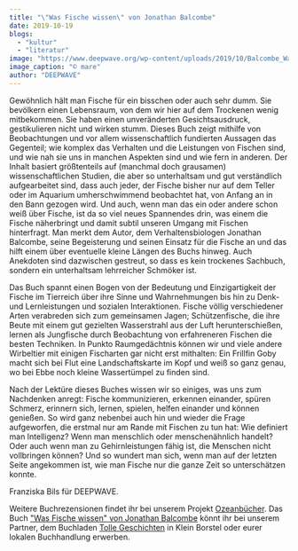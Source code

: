```yaml
---
title: "\"Was Fische wissen\" von Jonathan Balcombe"
date: 2019-10-19
blogs: 
  - "kultur"
  - "literatur"
image: "https://www.deepwave.org/wp-content/uploads/2019/10/Balcombe_Was_Fische_wissen_Cover-scaled.jpg"
image_caption: "© mare"
author: "DEEPWAVE"
---
```


Gewöhnlich hält man Fische für ein bisschen oder auch sehr dumm. Sie bevölkern einen Lebensraum, von dem wir hier auf dem Trockenen wenig mitbekommen. Sie haben einen unveränderten Gesichtsausdruck, gestikulieren nicht und wirken stumm. Dieses Buch zeigt mithilfe von Beobachtungen und vor allem wissenschaftlich fundierten Aussagen das Gegenteil; wie komplex das Verhalten und die Leistungen von Fischen sind, und wie nah sie uns in manchen Aspekten sind und wie fern in anderen. Der Inhalt basiert größtenteils auf (manchmal doch grausamen) wissenschaftlichen Studien, die aber so unterhaltsam und gut verständlich aufgearbeitet sind, dass auch jeder, der Fische bisher nur auf dem Teller oder im Aquarium umherschwimmend beobachtet hat, von Anfang an in den Bann gezogen wird. Und auch, wenn man das ein oder andere schon weiß über Fische, ist da so viel neues Spannendes drin, was einem die Fische näherbringt und damit subtil unseren Umgang mit Fischen hinterfragt. Man merkt dem Autor, dem Verhaltensbiologen Jonathan Balcombe, seine Begeisterung und seinen Einsatz für die Fische an und das hilft einem über eventuelle kleine Längen des Buchs hinweg. Auch Anekdoten sind dazwischen gestreut, so dass es kein trockenes Sachbuch, sondern ein unterhaltsam lehrreicher Schmöker ist.

Das Buch spannt einen Bogen von der Bedeutung und Einzigartigkeit der Fische im Tierreich über ihre Sinne und Wahrnehmungen bis hin zu Denk- und Lernleistungen und sozialen Interaktionen. Fische völlig verschiedener Arten verabreden sich zum gemeinsamen Jagen; Schützenfische, die ihre Beute mit einem gut gezielten Wasserstrahl aus der Luft herunterschießen, lernen als Jungfische durch Beobachtung von erfahreneren Fischen die besten Techniken. In Punkto Raumgedächtnis können wir und viele andere Wirbeltier mit einigen Fischarten gar nicht erst mithalten: Ein Frillfin Goby macht sich bei Flut eine Landschaftskarte im Kopf und weiß so ganz genau, wo bei Ebbe noch kleine Wassertümpel zu finden sind.

Nach der Lektüre dieses Buches wissen wir so einiges, was uns zum Nachdenken anregt: Fische kommunizieren, erkennen einander, spüren Schmerz, erinnern sich, lernen, spielen, helfen einander und können genießen. So wird ganz nebenbei auch hin und wieder die Frage aufgeworfen, die erstmal nur am Rande mit Fischen zu tun hat: Wie definiert man Intelligenz? Wenn man menschlich oder menschenähnlich handelt? Oder auch wenn man zu Gehirnleistungen fähig ist, die Menschen nicht vollbringen können? Und so wundert man sich, wenn man auf der letzten Seite angekommen ist, wie man Fische nur die ganze Zeit so unterschätzen konnte.

Franziska Bils für DEEPWAVE.

Weitere Buchrezensionen findet ihr bei unserem Projekt [Ozeanbücher](http://www.deepwave.org/ozeanbuecher/). Das Buch ["Was Fische wissen" von Jonathan Balcombe](https://www.buecherinkleinborstel.de/shop/item/9783866482838/was-fische-wissen-von-jonathan-balcombe-gebundenes-buch) könnt ihr bei unserem Partner, dem Buchladen [Tolle Geschichten](https://www.buecherinkleinborstel.de/) in Klein Borstel oder eurer lokalen Buchhandlung erwerben.
